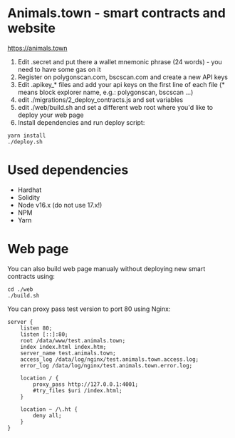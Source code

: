 # Animals.town - smart contracts and website

https://animals.town

1. Edit .secret and put there a wallet mnemonic phrase (24 words) - you need to have some gas on it
2. Register on polygonscan.com, bscscan.com and create a new API keys
3. Edit .apikey_* files and add your api keys on the first line of each file (* means block explorer name, e.g.: polygonscan, bscscan ...)
4. edit ./migrations/2_deploy_contracts.js and set variables
5. edit ./web/build.sh and set a different web root where you'd like to deploy your web page
6. Install dependencies and run deploy script:
```console
yarn install
./deploy.sh
```

# Used dependencies
- Hardhat
- Solidity
- Node v16.x (do not use 17.x!)
- NPM
- Yarn

# Web page
You can also build web page manualy without deploying new smart contracts using:
```console
cd ./web
./build.sh
```

You can proxy pass test version to port 80 using Nginx:
```console
server {
    listen 80;
    listen [::]:80;
    root /data/www/test.animals.town;
    index index.html index.htm;
    server_name test.animals.town;
    access_log /data/log/nginx/test.animals.town.access.log;
    error_log /data/log/nginx/test.animals.town.error.log;

    location / {
        proxy_pass http://127.0.0.1:4001;
        #try_files $uri /index.html;
    }

    location ~ /\.ht {
        deny all;
    }
}
```

